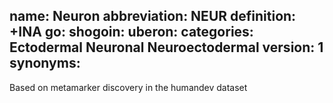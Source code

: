 name: Neuron
abbreviation: NEUR
definition: +INA
go:
shogoin: 
uberon:
categories: Ectodermal Neuronal Neuroectodermal
version: 1
synonyms:
---

Based on metamarker discovery in the humandev dataset
